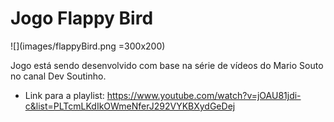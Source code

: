 # Jogo Flappy Bird

![](images/flappyBird.png =300x200)

Jogo está sendo desenvolvido com base na série de vídeos do Mario Souto no canal Dev Soutinho.
 - Link para a playlist:
 https://www.youtube.com/watch?v=jOAU81jdi-c&list=PLTcmLKdIkOWmeNferJ292VYKBXydGeDej
